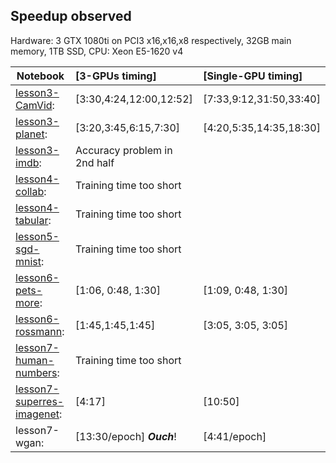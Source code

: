 ## Speedup observed

Hardware: 3 GTX 1080ti on PCI3 x16,x16,x8 respectively, 32GB main memory, 1TB SSD, CPU: Xeon E5-1620 v4


|    Notebook     | [3-GPUs timing]        | [Single-GPU timing]        | 
|-----------------|:-----------------------|:---------------------------|
| [lesson3-CamVid](lesson3-CamVid.ipynb): |[3:30,4:24,12:00,12:52] | [7:33,9:12,31:50,33:40]    |
| [lesson3-planet](lesson3-planet.ipynb): | [3:20,3:45,6:15,7:30]  | [4:20,5:35,14:35,18:30]    |
| [lesson3-imdb](lesson3-imdb.ipynb): | Accuracy problem in 2nd half | |
| [lesson4-collab](lesson4-collab.ipynb): | Training time too short |  |
| [lesson4-tabular](lesson4-tabular.ipynb):| Training time too short |  |
| [lesson5-sgd-mnist](lesson5-sgd-mnist.ipynb): | Training time too short |   |
| [lesson6-pets-more](lesson6-pets-more.ipynb): | [1:06, 0:48, 1:30]  |   [1:09, 0:48, 1:30] |
| [lesson6-rossmann](lesson6-rossmann.ipynb): | [1:45,1:45,1:45]    |    [3:05, 3:05, 3:05] |
| [lesson7-human-numbers](lesson7-human-numbers.ipynb): | Training time too short | |
| [lesson7-superres-imagenet](lesson7-superres-imagenet.ipynb): | [4:17] | [10:50] | |
| lesson7-wgan: | [13:30/epoch] ***Ouch***!  | [4:41/epoch]


